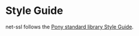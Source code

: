 # Style Guide

net-ssl follows the [Pony standard library Style Guide](https://github.com/ponylang/ponyc/blob/main/STYLE_GUIDE.md).

